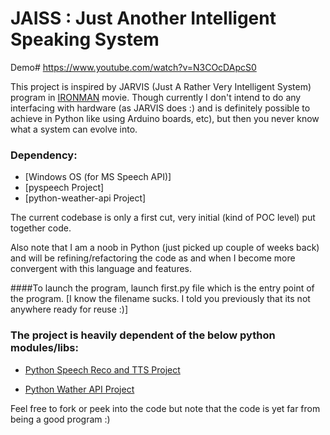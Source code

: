 # JAISS : Just Another Intelligent Speaking System

Demo# https://www.youtube.com/watch?v=N3COcDApcS0

This project is inspired by JARVIS (Just A Rather Very Intelligent System) program in [IRONMAN](http://bit.ly/sJ4lCc) movie.
Though currently I don't intend to do any interfacing with hardware (as JARVIS does :) and is 
definitely possible to achieve in Python like using Arduino boards, etc), but then you never
know what a system can evolve into.

### Dependency:
* [Windows OS (for MS Speech API)]
* [pyspeech Project]
* [python-weather-api Project]

The current codebase is only a first cut, very initial (kind of POC level) put together code.

Also note that I am a noob in Python (just picked up couple of weeks back) and will be refining/refactoring the code
as and when I become more convergent with this language and features.

####To launch the program, launch first.py file which is the entry point of the program. [I know the filename sucks. I told you previously that its not anywhere ready for reuse :)]

### The project is heavily dependent of the below python modules/libs:

* [Python Speech Reco and TTS Project](http://code.google.com/p/pyspeech/)

* [Python Wather API Project](http://code.google.com/p/python-weather-api/)

Feel free to fork or peek into the code but note that the code is yet far from being a good program :)